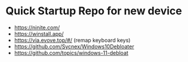 # Quick Startup Repo for new device

- https://ninite.com/
- https://winstall.app/
- https://via.evove.top/#/ (remap keyboard keys)
- https://github.com/Sycnex/Windows10Debloater
- https://github.com/topics/windows-11-debloat
